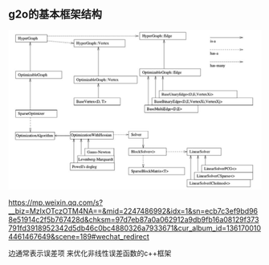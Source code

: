 ## g2o的基本框架结构

![Alt text](image.png)


<https://mp.weixin.qq.com/s?__biz=MzIxOTczOTM4NA==&mid=2247486992&idx=1&sn=ecb7c3ef9bd968e51914c2f5b767428d&chksm=97d7eb87a0a062912a9db9fb16a08129f373791fd3918952342d5db46c0bc4880326a7933671&cur_album_id=1361700104461467649&scene=189#wechat_redirect>

边通常表示误差项
来优化非线性误差函数的c++框架
